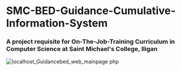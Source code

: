 # SMC-BED-Guidance-Cumulative-Information-System
### A project requisite for On-The-Job-Training Curriculum in Computer Science at Saint Michael's College, Iligan

![localhost_Guidancebed_web_mainpage php](https://user-images.githubusercontent.com/15859284/171683067-96000683-0640-40ca-8bf1-326830a719b8.png)
